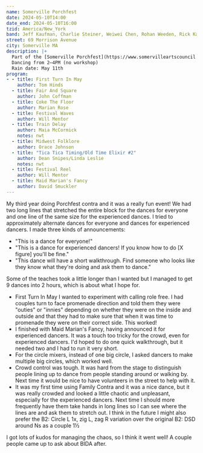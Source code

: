 ```yaml
---
name: Somerville Porchfest
date: 2024-05-10T14:00
date_end: 2024-05-10T16:00
tzid: America/New_York
band: Jeff Kaufman, Charlie Steiner, Weiwei Chen, Rohan Weeden, Rick Kaufman, Sam Zakon-Anderson
street: 69 Morrison Avenue
city: Somerville MA
description: |+
  Part of the [Somerville Porchfest](https://www.somervilleartscouncil.org/porchfest)  
  Dancing from 2–4PM (no workshop)  
  Rain date: May 11th
program:
- - title: First Turn In May
    author: Tom Hinds
  - title: Fair And Square
    author: John Coffman
  - title: Coke The Floor
    author: Marian Rose
  - title: Festival Waves
    author: Will Mentor
  - title: Train Delay
    author: Maia McCormick
    notes: nwt
  - title: Midwest Folklore
    author: Orace Johnson
  - title: "Tica Tica Timing/Old Time Elixir #2"
    author: Dean Snipes/Linda Leslie
    notes: nwt
  - title: Festival Reel
    author: Will Mentor
  - title: Maid Marian's Fancy
    author: David Smuckler
---
```


My third year doing Porchfest contra and it was a really fun event! We had two long lines that stretched the entire block for the dances for everyone and one line of the same size for the experienced dances. I tried to approximately alternate dances for everyone and dances for experienced dancers. I made three kinds of announcements:

- "This is a dance for everyone!"
- "This is a dance for experienced dancers! If you know how to do [X figure] you'll be fine."
- "This dance will have a short walkthrough. Find someone who looks like they know what they're doing and ask them to dance."

Some of the teaches took a little longer than I wanted but I managed to get 9 dances into 2 hours, which is about what I hope for.

- First Turn In May I wanted to experiment with calling role free. I had couples turn to face promenade direction and told them they were "outies" or "innies" depending on whether they were on the inside and outside and that they had to make sure that when it was time to promenade they were on their correct side. This worked!
- I finished with Maid Marian's Fancy, having announced it for experienced dancers. It was a touch too tricky for the crowd, even for experienced dancers. I'd hoped to do one quick walkthrough, but it needed two and I had to run it very short.
- For the circle mixers, instead of one big circle, I asked dancers to make multiple big circles, which worked well.
- Crowd control was tough. It was hard from the stage to distinguish people lining up to dance from people standing around or walking by. Next time it would be nice to have volunteers in the street to help with it.
- It was my first time using Family Contra and it was a nice dance, but it was really crowded and looked a little chaotic and unpleasant, especially for the experienced dancers. Next time I should more frequently have them take hands in long lines so I can see where the lines are and ask them to stretch out. I think in the future I might also prefer the B2: Circle L 1x, zig L, zag R variation over the original B2: DSD around Ns as a couple 1½

I got lots of kudos for managing the chaos, so I think it went well! A couple people came up to ask about BIDA after.
